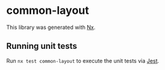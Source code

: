 # common-layout

This library was generated with [Nx](https://nx.dev).

## Running unit tests

Run `nx test common-layout` to execute the unit tests via [Jest](https://jestjs.io).
